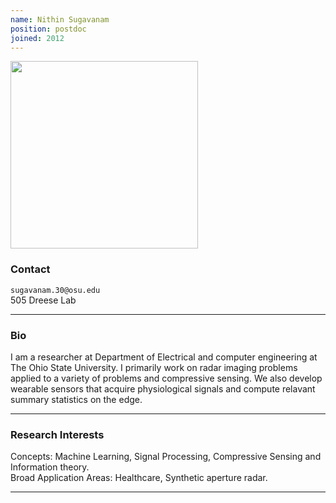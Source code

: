 ```yaml
---
name: Nithin Sugavanam
position: postdoc
joined: 2012
---
```


<img width="300" src="{{site.baseurl}}/images/people/{{page.avatar}}" data-action="zoom">

### Contact

<i class="fa fa-envelope-o"></i>  `sugavanam.30@osu.edu`<br>
<i class="fa fa-building"></i> 505 Dreese Lab <br>
<!--<i class="fa fa-bar-chart"></i> [google scholar](https://scholar.google.com/citations?user=R3yolm0AAAAJ&hl=en) <br>-->


<hr>

### Bio

I am a researcher at Department of Electrical and computer engineering at The Ohio State University. I primarily work on radar imaging problems applied to a variety of problems and compressive sensing. We also develop wearable sensors that acquire physiological signals and compute relavant summary statistics on the edge. 

<hr>

### Research Interests

Concepts: Machine Learning, Signal Processing, Compressive Sensing and Information theory. <br>
Broad Application Areas: Healthcare, Synthetic aperture radar.

<hr>
